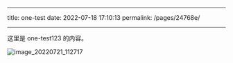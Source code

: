 <!--
 * @Descripttion: 请输入此文件的说明
 * @version: 1.0
 * @LastEditors: will
 * @Author: will
-->

---

title: one-test
date: 2022-07-18 17:10:13
permalink: /pages/24768e/

---

这里是 one-test123 的内容。

![image_20220721_112717](https://cdn.staticaly.com/gh/eryajf/tu/main/img/image_20220721_112717.jpeg)
